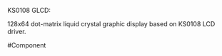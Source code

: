 KS0108 GLCD:

128x64 dot-matrix liquid crystal graphic display based on KS0108 LCD driver.


#Component 
